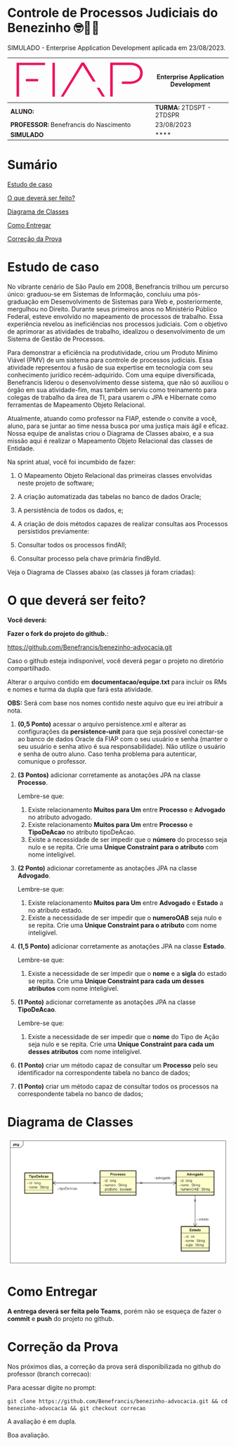 # Controle de Processos Judiciais do Benezinho 🤓👍🏾

SIMULADO - Enterprise Application Development aplicada em 23/08/2023.


| ![](documentacao/fiap.jpg)               | **Enterprise Application Development** |
|------------------------------------------|----------------------------------------|
| **ALUNO:**                               | **TURMA:** 2TDSPT  - 2TDSPR            |
| **PROFESSOR:** Benefrancis do Nascimento | 23/08/2023                             |
| **SIMULADO**                      | ****                                   |

# Sumário


[Estudo de caso ](#_Estudo_de_caso)

[O que deverá ser feito? ](#_O_que_devera_ser_feito)

[Diagrama de Classes ](#_Diagrama_de_Classes)

[Como Entregar ](#_Entrega)

[Correção da Prova ](#_Correcao)

<a id="_Estudo_de_caso"></a>

# Estudo de caso

No vibrante cenário de São Paulo em 2008, Benefrancis trilhou um percurso único: graduou-se em Sistemas de Informação, concluiu uma pós-graduação em Desenvolvimento de Sistemas para Web e, posteriormente, mergulhou no Direito. Durante seus primeiros anos no Ministério Público Federal, esteve envolvido no mapeamento de processos de trabalho. Essa experiência revelou as ineficiências nos processos judiciais. Com o objetivo de aprimorar as atividades de trabalho, idealizou o desenvolvimento de um Sistema de Gestão de Processos.

Para demonstrar a eficiência na produtividade, criou um Produto Mínimo Viável (PMV) de um sistema para controle de processos judiciais. Essa atividade representou a fusão de sua expertise em tecnologia com seu conhecimento jurídico recém-adquirido. Com uma equipe diversificada, Benefrancis liderou o desenvolvimento desse sistema, que não só auxiliou o órgão em sua atividade-fim, mas também serviu como treinamento para colegas de trabalho da área de TI, para usarem o JPA e Hibernate como ferramentas de Mapeamento Objeto Relacional.

Atualmente, atuando como professor na FIAP, estende o convite a você, aluno, para se juntar ao time nessa busca por uma justiça mais ágil e eficaz. Nossa equipe de analistas criou o Diagrama de Classes abaixo, e a sua missão aqui é realizar o Mapeamento Objeto Relacional das classes de Entidade.

Na sprint atual, você foi incumbido de fazer:

1. O Mapeamento Objeto Relacional das primeiras classes envolvidas neste projeto de software;

2. A criação automatizada das tabelas no banco de dados Oracle;

3. A persistência de todos os dados, e;

4. A criação de dois métodos capazes de realizar consultas aos Processos persistidos previamente:

5. Consultar todos os processos findAll;

6. Consultar processo pela chave primária findById.


Veja o Diagrama de Classes abaixo (as classes já foram criadas):


<a id="_O_que_devera_ser_feito"></a>

# O que deverá ser feito?


**Você deverá:**

**Fazer o fork do projeto do github.**:

https://github.com/Benefrancis/benezinho-advocacia.git

Caso o github esteja indisponível, você deverá pegar o projeto no diretório compartilhado.

Alterar o arquivo contido em  **documentacao/equipe.txt** para incluir os RMs e nomes e turma da dupla que fará esta atividade.

**OBS:** Será com base nos nomes contido neste aquivo que eu irei atribuir a nota.

1. **(0,5 Ponto)** acessar o arquivo persistence.xml e alterar as configurações da **persistence-unit** para que seja possível conectar-se ao banco de dados Oracle da FIAP com o seu usuário e senha (manter o seu usuário e senha ativo é sua responsabilidade). Não utilize o usuário e senha de outro aluno. Caso tenha problema para autenticar, comunique o professor.


2. **(3 Pontos)** adicionar corretamente as anotações JPA na classe **Processo**.

    Lembre-se que:


    1. Existe relacionamento **Muitos para Um** entre **Processo** e **Advogado** no atributo advogado.
    2. Existe relacionamento **Muitos para Um** entre **Processo** e **TipoDeAcao** no atributo tipoDeAcao. 
    3. Existe a necessidade de ser impedir que o **número** do processo seja nulo e se repita. Crie uma **Unique Constraint para o atributo** com nome inteligível.


3. **(2 Ponto)** adicionar corretamente as anotações JPA na classe **Advogado**.
    

   Lembre-se que:

    1. Existe relacionamento **Muitos para Um** entre **Advogado** e **Estado** a no atributo estado.
    2. Existe a necessidade de ser impedir que o **numeroOAB** seja nulo e se repita. Crie uma **Unique Constraint para o atributo** com nome inteligível.


4. **(1,5 Ponto)** adicionar corretamente as anotações JPA na classe **Estado**.


    Lembre-se que:

    1. Existe a necessidade de ser impedir que o **nome** e a **sigla** do estado se repita. Crie uma **Unique Constraint para cada um desses atributos** com nome inteligível.



5. **(1 Ponto)** adicionar corretamente as anotações JPA na classe **TipoDeAcao**.
   
    Lembre-se que:


    1. Existe a necessidade de ser impedir que o **nome** do Tipo de Ação seja nulo e se repita. Crie uma **Unique Constraint para cada um desses atributos** com nome inteligível.


6. **(1 Ponto)** criar um método capaz de consultar um **Processo** pelo seu identificador na correspondente tabela no banco de dados;

7. **(1 Ponto)** criar um método capaz de consultar todos os processos na correspondente tabela no banco de dados;


<a id="_Diagrama_de_Classes"></a>

# Diagrama de Classes

<img src="documentacao/diagrama.png">


<a id="_Entrega"></a>

# Como Entregar

**A entrega deverá ser feita pelo Teams**, porém não se esqueça de fazer o **commit** e **push** do projeto no github.


<a id="_Correcao"></a>

# Correção da Prova

Nos próximos dias, a correção da prova será disponibilizada no github do professor (branch correcao):

Para acessar digite no prompt:

```shell
git clone https://github.com/Benefrancis/benezinho-advocacia.git && cd benezinho-advocacia && git checkout correcao
```


A avaliação é em dupla.


Boa avaliação.